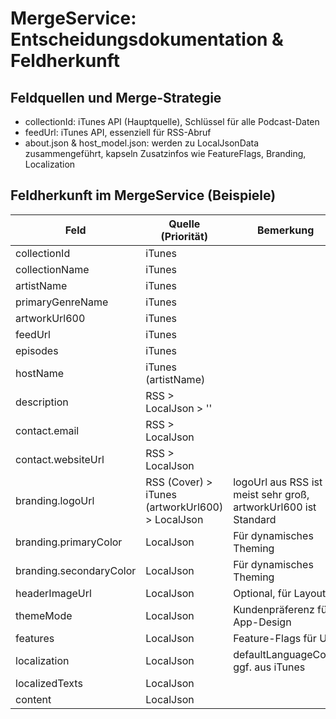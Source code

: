 # MergeService: Entscheidungsdokumentation & Feldherkunft

## Feldquellen und Merge-Strategie
- collectionId: iTunes API (Hauptquelle), Schlüssel für alle Podcast-Daten
- feedUrl: iTunes API, essenziell für RSS-Abruf
- about.json & host_model.json: werden zu LocalJsonData zusammengeführt, kapseln Zusatzinfos wie FeatureFlags, Branding, Localization

## Feldherkunft im MergeService (Beispiele)
| Feld                   | Quelle (Priorität)         | Bemerkung |
|------------------------|----------------------------|-----------|
| collectionId           | iTunes                     |           |
| collectionName         | iTunes                     |           |
| artistName             | iTunes                     |           |
| primaryGenreName       | iTunes                     |           |
| artworkUrl600          | iTunes                     |           |
| feedUrl                | iTunes                     |           |
| episodes               | iTunes                     |           |
| hostName               | iTunes (artistName)        |           |
| description            | RSS > LocalJson > ''       |           |
| contact.email          | RSS > LocalJson            |           |
| contact.websiteUrl     | RSS > LocalJson            |           |
| branding.logoUrl       | RSS (Cover) > iTunes (artworkUrl600) > LocalJson | logoUrl aus RSS ist meist sehr groß, artworkUrl600 ist Standard |
| branding.primaryColor  | LocalJson                  | Für dynamisches Theming |
| branding.secondaryColor| LocalJson                  | Für dynamisches Theming |
| headerImageUrl         | LocalJson                  | Optional, für Layout |
| themeMode              | LocalJson                  | Kundenpräferenz für App-Design |
| features               | LocalJson                  | Feature-Flags für UI |
| localization           | LocalJson                  | defaultLanguageCode ggf. aus iTunes |
| localizedTexts         | LocalJson                  | |
| content                | LocalJson                  | |
